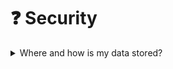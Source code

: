 # ❓ Security

<details>

<summary>Where and how is my data stored?</summary>

All user data and content is stored in the USA 🇺🇸 on Amazon Web Services (AWS), which is backed by the same infrastrucutre and security that Amazon uses for its own services.

Customer data is stored in USA data centers.  https://zephyr-sim.com and its assets may be cached in other geographic locations by AWS's CDN service CloudFront.&#x20;

</details>
